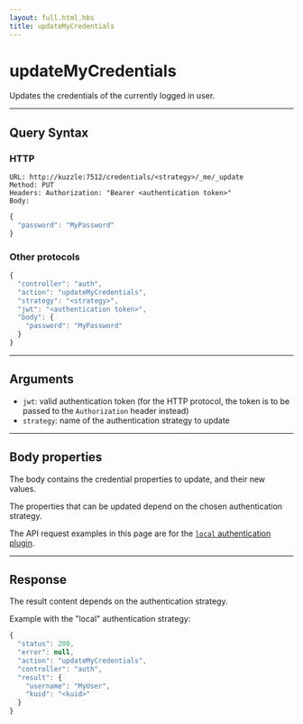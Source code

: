 ```yaml
---
layout: full.html.hbs
title: updateMyCredentials
---
```


# updateMyCredentials

Updates the credentials of the currently logged in user.

---

## Query Syntax

### HTTP

```http
URL: http://kuzzle:7512/credentials/<strategy>/_me/_update
Method: PUT  
Headers: Authorization: "Bearer <authentication token>"  
Body:
```

```js
{
  "password": "MyPassword"
}
```

### Other protocols

```javascript
{
  "controller": "auth",
  "action": "updateMyCredentials",
  "strategy": "<strategy>",
  "jwt": "<authentication token>",
  "body": {
    "password": "MyPassword"
  }
}
```

---

## Arguments

* `jwt`: valid authentication token (for the HTTP protocol, the token is to be passed to the `Authorization` header instead)
* `strategy`: name of the authentication strategy to update

---

## Body properties

The body contains the credential properties to update, and their new values.

The properties that can be updated depend on the chosen authentication strategy.

The API request examples in this page are for the [`local` authentication plugin](https://github.com/kuzzleio/kuzzle-plugin-auth-passport-local).

---

## Response

The result content depends on the authentication strategy. 

Example with the "local" authentication strategy:

```js
{
  "status": 200,
  "error": null,
  "action": "updateMyCredentials",
  "controller": "auth",
  "result": {
    "username": "MyUser",
    "kuid": "<kuid>"
  }
}
```
